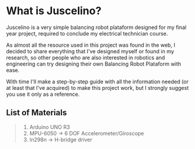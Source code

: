 # What is Juscelino?

Juscelino is a very simple balancing robot plataform designed for my final year project, required to conclude my electrical technician course.

As almost all the resource used in this project was found in the web, I decided to share everything that I've designed myself or found in my research, so other people who are also interested in robotics and engineering can try designing their own Balancing Robot Plataform with ease.

With time I'll make a step-by-step guide with all the information needed (or at least that I've acquired) to make this project work, but I strongly suggest you use it only as a reference.


## List of Materials

>
>1. Arduino UNO R3
>2. MPU-6050  -> 6 DOF Accelerometer/Giroscope
>3. ln298n    -> H-bridge driver
>
